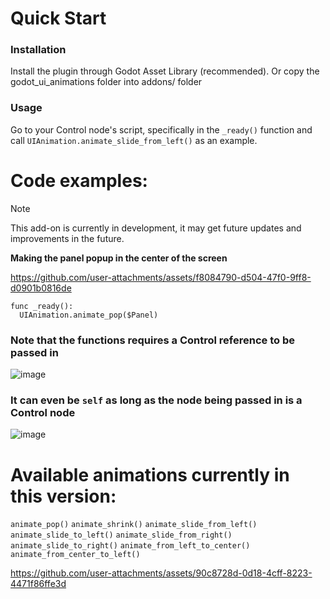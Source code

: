 # Quick Start
### Installation
Install the plugin through Godot Asset Library (recommended). Or copy the godot_ui_animations folder into addons/ folder

### Usage
Go to your Control node's script, specifically in the `_ready()` function and call `UIAnimation.animate_slide_from_left()` as an example.

# Code examples:
> [!NOTE]
> This add-on is currently in development, it may get future updates and improvements in the future.

**Making the panel popup in the center of the screen**

https://github.com/user-attachments/assets/f8084790-d504-47f0-9ff8-d0901b0816de

```
func _ready():
  UIAnimation.animate_pop($Panel)
```

  ### Note that the functions requires a Control reference to be passed in
  ![image](https://github.com/user-attachments/assets/c25307e4-f7a7-4453-986b-28d98dba1196)
  ### It can even be `self` as long as the node being passed in is a Control node
  ![image](https://github.com/user-attachments/assets/eacc4f49-5ca3-49f2-a427-805307274136)




# Available animations currently in this version:

`animate_pop()`
`animate_shrink()`
`animate_slide_from_left()`
`animate_slide_to_left()`
`animate_slide_from_right()`
`animate_slide_to_right()`
`animate_from_left_to_center()`
`animate_from_center_to_left()`


https://github.com/user-attachments/assets/90c8728d-0d18-4cff-8223-4471f86ffe3d

